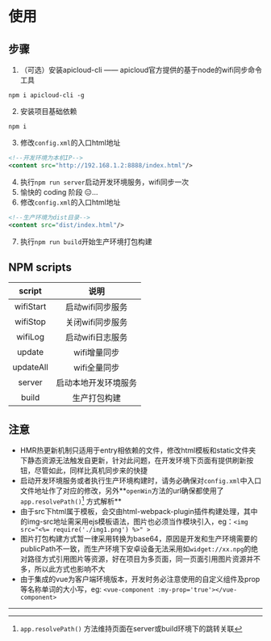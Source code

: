 # 使用

## 步骤
1. （可选）安装apicloud-cli —— apicloud官方提供的基于node的wifi同步命令工具
```
npm i apicloud-cli -g
```
2. 安装项目基础依赖
```
npm i
```
3. 修改`config.xml`的入口html地址
```xml
<!--开发环境为本机IP-->
<content src="http://192.168.1.2:8888/index.html"/>
```
4. 执行`npm run server`启动开发环境服务，wifi同步一次
5. 愉快的 coding 阶段 😑...
6. 修改`config.xml`的入口html地址
```xml
<!--生产环境为dist目录-->
<content src="dist/index.html"/>
```
7. 执行`npm run build`开始生产环境打包构建

## NPM scripts
script|说明
:--:|:--:
wifiStart|启动wifi同步服务
wifiStop|关闭wifi同步服务
wifiLog|启动wifi日志服务
update|wifi增量同步
updateAll|wifi全量同步
server|启动本地开发环境服务
build|生产打包构建

## 注意
- HMR热更新机制只适用于entry相依赖的文件，修改html模板和static文件夹下静态资源无法触发自更新，针对此问题，在开发环境下页面有提供刷新按钮，尽管如此，同样比真机同步来的快捷
- 启动开发环境服务或者执行生产环境构建时，请务必确保对`config.xml`中入口文件地址作了对应的修改，另外**`openWin`方法的url确保都使用了`app.resolvePath()`[^①] 方式解析**
- 由于src下html属于模板，会交由html-webpack-plugin插件构建处理，其中的img-src地址需采用ejs模板语法，图片也必须当作模块引入，eg：`<img src="<%= require('./img1.png') %>" >`
- 图片打包构建方式暂一律采用转换为base64，原因是开发和生产环境需要的publicPath不一致，而生产环境下安卓设备无法采用如`widget://xx.npg`的绝对路径方式引用图片等资源，好在项目为多页面，同一页面引用图片资源并不多，所以此方式也影响不大
- 由于集成的vue为客户端环境版本，开发时务必注意使用的自定义组件及prop等名称单词的大小写，eg: `<vue-component :my-prop='true'></vue-component>`

---
[^①]: `app.resolvePath()` 方法维持页面在server或build环境下的跳转关联